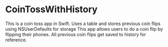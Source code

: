 # CoinTossWithHistory
This is a coin toss app in Swift. Uses a table and stores previous coin flips using NSUserDefaults for storage
This app allows users to do a coin flip by flipping their phones. All previous coin flips get saved to history for reference.

